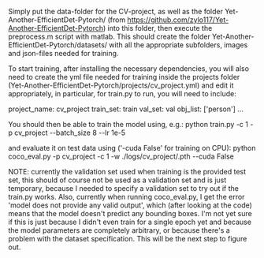 Simply put the data-folder for the CV-project, as well as the folder Yet-Another-EfficientDet-Pytorch/ (from https://github.com/zylo117/Yet-Another-EfficientDet-Pytorch) into this folder, then execute the preprocess.m script with matlab. 
This should create the folder Yet-Another-EfficientDet-Pytorch/datasets/ with all the appropriate subfolders, images and json-files needed for training. 

To start training, after installing the necessary dependencies, you will also need to create the yml file needed for training inside the projects folder (Yet-Another-EfficientDet-Pytorch/projects/cv_project.yml) and edit it appropriately, in particular, for train.py to run, you will need to include: 

project_name: cv_project
train_set: train
val_set: val
obj_list: ['person']
...


You should then be able to train the model using, e.g.:
python train.py -c 1 -p cv_project --batch_size 8 --lr 1e-5

and evaluate it on test data using ('-cuda False' for training on CPU):
python coco_eval.py -p cv_project -c 1 -w ./logs/cv_project/<your-saved-weights>.pth --cuda False

NOTE: currently the validation set used when training is the provided test set, this should of course not be used as a validation set and is just temporary, because I needed to specify a validation set to try out if the train.py works. 
Also, currently when running coco_eval.py, I get the error 'model does not provide any valid output', which (after looking at the code) means that the model doesn't predict any bounding boxes. I'm not yet sure if this is just because I didn't even train for a single epoch yet and because the model parameters are completely arbitrary, or because there's a problem with the dataset specification. This will be the next step to figure out.
